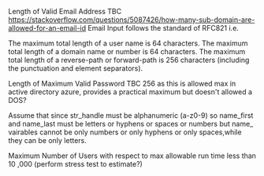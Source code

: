 Length of Valid Email Address TBC  https://stackoverflow.com/questions/5087426/how-many-sub-domain-are-allowed-for-an-email-id
Email Input follows the standard of RFC821 i.e. 

The maximum total length of a user name is 64 characters.
The maximum total length of a domain name or number is 64 characters.
The maximum total length of a reverse-path or forward-path is 256 characters (including the punctuation and element separators).

Length of Maximum Valid Password TBC 256 as this is allowed max in active directory azure, provides a practical maximum but doesn't allowed a DOS?

Assume that since str_handle must be alphanumeric (a-z0-9) so  name_first and name_last must be letters or hyphens or spaces or numbers
but name_ vairables cannot be only numbers or only hyphens or only spaces,while they can be only letters.


Maximum Number of Users with respect to max allowable run time less than 10 ,000 (perform stress test to estimate?)
